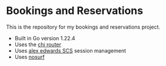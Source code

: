 # Bookings and Reservations

This is the repository for my bookings and reservations project.

- Built in Go version 1.22.4
- Uses the [chi router](https://github.com/go-chi/chi)
- Uses [alex edwards SCS](https://github.com/alexedwards/scs/v2) session management
- Uses [nosurf](https://github.com/justinas/nosurf)